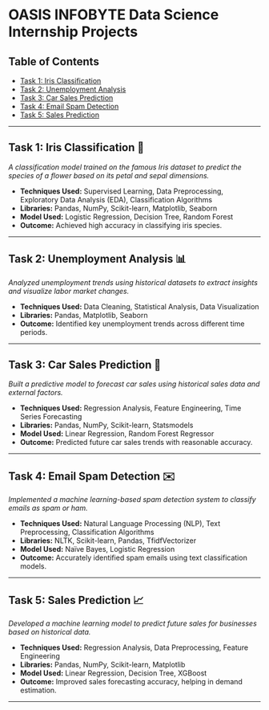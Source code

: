 # OASIS INFOBYTE Data Science Internship Projects



##  Table of Contents

- [Task 1: Iris Classification](https://github.com/Manasavijayaraghavan/OIBSIP/tree/main/Task-1)
- [Task 2: Unemployment Analysis](https://github.com/Manasavijayaraghavan/OIBSIP/tree/main/Task-2)
- [Task 3: Car Sales Prediction](https://github.com/Manasavijayaraghavan/OIBSIP/tree/main/Task-3)
- [Task 4: Email Spam Detection](https://github.com/Manasavijayaraghavan/OIBSIP/tree/main/Task-4)
- [Task 5: Sales Prediction](https://github.com/Manasavijayaraghavan/OIBSIP/tree/main/Task-5)

---

## Task 1: Iris Classification 🌸

_A classification model trained on the famous Iris dataset to predict the species of a flower based on its petal and sepal dimensions._

- **Techniques Used:** Supervised Learning, Data Preprocessing, Exploratory Data Analysis (EDA), Classification Algorithms
- **Libraries:** Pandas, NumPy, Scikit-learn, Matplotlib, Seaborn
- **Model Used:** Logistic Regression, Decision Tree, Random Forest
- **Outcome:** Achieved high accuracy in classifying iris species.

---

## Task 2: Unemployment Analysis 📊

_Analyzed unemployment trends using historical datasets to extract insights and visualize labor market changes._

- **Techniques Used:** Data Cleaning, Statistical Analysis, Data Visualization
- **Libraries:** Pandas, Matplotlib, Seaborn
- **Outcome:** Identified key unemployment trends across different time periods.

---

## Task 3: Car Sales Prediction 🚗

_Built a predictive model to forecast car sales using historical sales data and external factors._

- **Techniques Used:** Regression Analysis, Feature Engineering, Time Series Forecasting
- **Libraries:** Pandas, NumPy, Scikit-learn, Statsmodels
- **Model Used:** Linear Regression, Random Forest Regressor
- **Outcome:** Predicted future car sales trends with reasonable accuracy.

---

## Task 4: Email Spam Detection ✉️

_Implemented a machine learning-based spam detection system to classify emails as spam or ham._

- **Techniques Used:** Natural Language Processing (NLP), Text Preprocessing, Classification Algorithms
- **Libraries:** NLTK, Scikit-learn, Pandas, TfidfVectorizer
- **Model Used:** Naïve Bayes, Logistic Regression
- **Outcome:** Accurately identified spam emails using text classification models.

---

## Task 5: Sales Prediction 📈

_Developed a machine learning model to predict future sales for businesses based on historical data._

- **Techniques Used:** Regression Analysis, Data Preprocessing, Feature Engineering
- **Libraries:** Pandas, NumPy, Scikit-learn, Matplotlib
- **Model Used:** Linear Regression, Decision Tree, XGBoost
- **Outcome:** Improved sales forecasting accuracy, helping in demand estimation.

---
